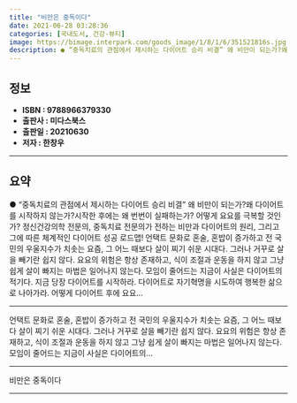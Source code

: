 ```yaml
---
title: "비만은 중독이다"
date: 2021-06-28 03:28:36
categories: [국내도서, 건강-뷰티]
image: https://bimage.interpark.com/goods_image/1/8/1/6/351521816s.jpg
description: ● “중독치료의 관점에서 제시하는 다이어트 승리 비결” 왜 비만이 되는가?왜 다이어트를 시작하지 않는가?시작한 후에는 왜 번번이 실패하는가? 어떻게 요요를 극복할 것인가? 정신건강의학 전문의, 중독치료 전문의가 전하는 비만과 다이어트의 원리, 그리고 그에 따른 체계적인 다이어트 성공
---
```


## **정보**

- **ISBN : 9788966379330**
- **출판사 : 미다스북스**
- **출판일 : 20210630**
- **저자 : 한창우**

------



## **요약**

●  “중독치료의 관점에서 제시하는 다이어트 승리 비결” 왜 비만이 되는가?왜 다이어트를 시작하지 않는가?시작한 후에는 왜 번번이 실패하는가? 어떻게 요요를 극복할 것인가? 정신건강의학 전문의, 중독치료 전문의가 전하는 비만과 다이어트의 원리, 그리고 그에 따른 체계적인 다이어트 성공 로드맵! 언택트 문화로 혼술, 혼밥이 증가하고 전 국민의 우울지수가 치솟는 요즘, 그 어느 때보다 살이 찌기 쉬운 시대다. 그러나 거꾸로 살을 빼기란 쉽지 않다. 요요의 위험은 항상 존재하고, 식이 조절과 운동을 하지 않고 그냥 쉽게 살이 빠지는 마법은 일어나지 않는다. 모임이 줄어드는 지금이 사실은 다이어트의 적기다. 지금 당장 다이어트를 시작하라. 다이어트로 자기혁명을 시도하여 행복한 삶으로 나아가라. 어떻게 다이어트 후에 요요...

------

언택트 문화로 혼술, 혼밥이 증가하고 전 국민의 우울지수가 치솟는 요즘, 그 어느 때보다 살이 찌기 쉬운 시대다. 그러나 거꾸로 살을 빼기란 쉽지 않다. 요요의 위험은 항상 존재하고, 식이 조절과 운동을 하지 않고 그냥 쉽게 살이 빠지는 마법은 일어나지 않는다. 모임이 줄어드는 지금이 사실은 다이어트의... 

------


비만은 중독이다 

------


